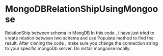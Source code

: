 # MongoDBRelationShipUsingMongoose
RelationShip between schema in MongDB
In this code , i have just tried to create relation between two schema and use Populate method to find the result.
After cloning the code , make sure you change the connectiun string to your specific mongoDb server.
Do install mongoose locally.
